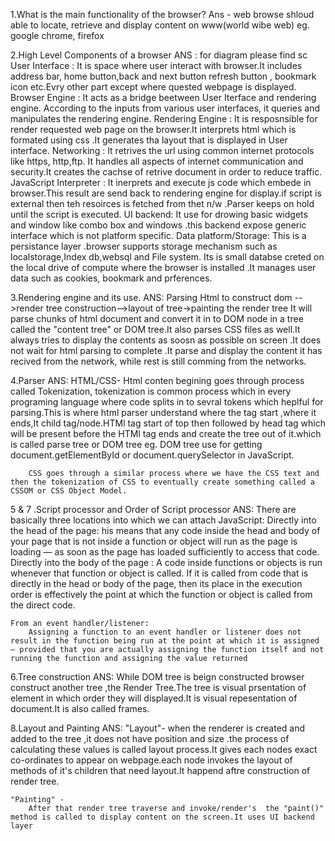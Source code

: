 1.What is the main functionality of the browser?
Ans - web browse shloud able to locate, retrieve and display content on www(world wibe web)
eg. google chrome, firefox

2.High Level Components of a browser
 ANS :   for diagram please find sc
    User Interface :
        It is space where user interact with browser.It includes address bar, home button,back and next button
        refresh button , bookmark icon etc.Evry other part except  where quested webpage is displayed.
    Browser Engine :
        It acts as a bridge beetween User Iterface and rendering engine. According to the inputs from various user interfaces, it queries and manipulates the rendering engine.
    Rendering Engine :
        It is resposnsible for render requested web page on the browser.It interprets html which is formated using css .It generates tha layout that  is displayed in User interface.
    Networking : 
            It retrives the url using common internet protocols like https, http,ftp. It handles all aspects of internet communication
            and security.It creates the cachse of retrive document in order to reduce traffic.
    JavaScript Interpreter  :
            It inerprets and execute js code which embede in browser.This result are send back to rendering engine for display.if script is external then teh resoirces is fetched from thet n/w .Parser keeps on hold until the script is executed.
    UI backend:
            It use for drowing basic widgets and window like combo box and windows .this backend expose generic interface which is not platform specific.
    Data platform/Storage:
        This is a persistance layer .browser supports storage mechanism such as localstorage,Index db,websql and 
        File system. Its is small databse creted on the local drive of compute where the browser is installed .It manages user data such as cookies, bookmark and prferences.
    
 3.Rendering engine and its use.
 ANS:
    Parsing Html to construct dom -->render tree construction-->layout of tree->painting the render tree
    It will parse chunks of html document and convert it in to DOM node in a tree called the "content tree" or DOM tree.It also parses CSS files as well.It always tries to display the contents as soosn as possible on screen .It does not wait for html parsing to complete .It parse and display the content it has recived from the network, while rest is still comming from the networks.

4.Parser
ANS:
    HTML/CSS-
        Html conten begining goes through process called Tokenization, tokenization is common process which in every programing language where code splits in to sevral tokens which heplful for parsing.This is where html parser understand where 
        the tag start ,where it ends,It child tag/node.HTMl tag start of top then followed by head tag which will be present before the HTMl tag ends and create the tree out of it.which is called parse tree or DOM tree
         eg.
            <html>
                <head></head>
                <body></body>
            </html>
        DOM tree use for getting document.getElementById or document.querySelector in JavaScript.

        CSS goes through a similar process where we have the CSS text and then the tokenization of CSS to eventually create something called a CSSOM or CSS Object Model.
5 & 7 .Script processor and Order of Script processor
ANS:
    There are basically three locations into which we can attach JavaScript:
    Directly into the head of the page:
        his means that any code inside the head and body of your page that is not inside a function or object will run as the page is loading — as soon as the page has loaded sufficiently to access that code.
    Directly into the body of the page :
        A code inside functions or objects is run whenever that function or object is called. If it is called from code that is directly in the head or body of the page, then its place in the execution order is effectively the point at which the function or object is called from the direct code.

    From an event handler/listener:
        Assigning a function to an event handler or listener does not result in the function being run at the point at which it is assigned — provided that you are actually assigning the function itself and not running the function and assigning the value returned

6.Tree construction
ANS:
    While DOM tree is beign constructed browser construct another tree ,the Render Tree.The tree is visual prsentation of element in which order they will displayed.It is visual repesentation of document.It is also called frames.

8.Layout and Painting
ANS:
    "Layout"-
       when the renderer is created and added to the tree ,it does not have position and size .the process of calculating these values is called layout process.It gives each nodes exact co-ordinates to appear on webpage.each node invokes the layout of methods of it's children that need layout.It happend aftre construction of render tree.

    "Painting" -
        After that render tree traverse and invoke/render's  the "paint()" method is called to display content on the screen.It uses UI backend layer